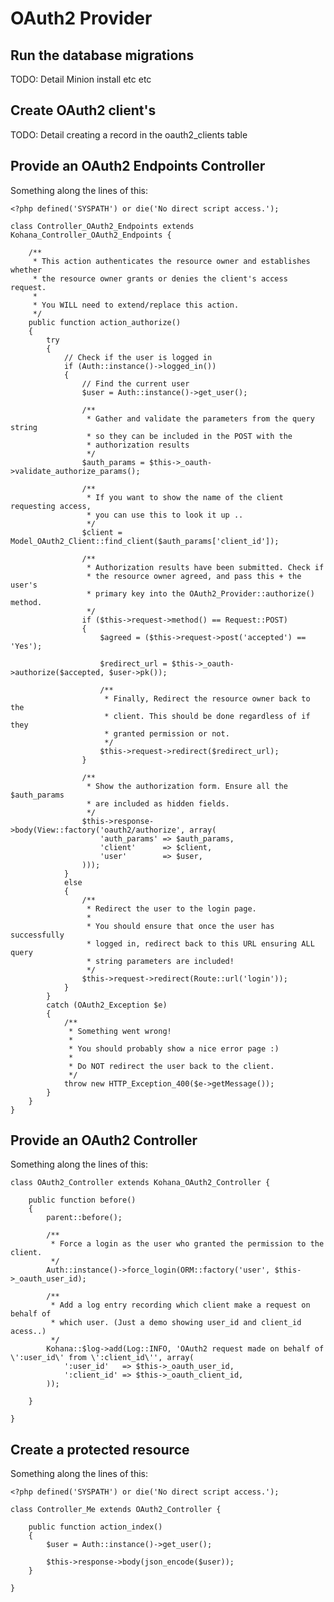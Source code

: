 # OAuth2 Provider

## Run the database migrations

   TODO: Detail Minion install etc etc

## Create OAuth2 client's

   TODO: Detail creating a record in the oauth2_clients table

## Provide an OAuth2 Endpoints Controller

Something along the lines of this:

	<?php defined('SYSPATH') or die('No direct script access.');

	class Controller_OAuth2_Endpoints extends Kohana_Controller_OAuth2_Endpoints {

		/**
		 * This action authenticates the resource owner and establishes whether
		 * the resource owner grants or denies the client's access request.
		 *
		 * You WILL need to extend/replace this action.
		 */
		public function action_authorize()
		{
			try
			{
				// Check if the user is logged in
				if (Auth::instance()->logged_in())
				{
					// Find the current user
					$user = Auth::instance()->get_user();

					/**
					 * Gather and validate the parameters from the query string
					 * so they can be included in the POST with the
					 * authorization results
					 */
					$auth_params = $this->_oauth->validate_authorize_params();

					/**
					 * If you want to show the name of the client requesting access,
					 * you can use this to look it up ..
					 */
					$client = Model_OAuth2_Client::find_client($auth_params['client_id']);

					/**
					 * Authorization results have been submitted. Check if
					 * the resource owner agreed, and pass this + the user's
					 * primary key into the OAuth2_Provider::authorize() method.
					 */
					if ($this->request->method() == Request::POST)
					{
						$agreed = ($this->request->post('accepted') == 'Yes');

						$redirect_url = $this->_oauth->authorize($accepted, $user->pk());

						/**
						 * Finally, Redirect the resource owner back to the
						 * client. This should be done regardless of if they
						 * granted permission or not.
						 */
						$this->request->redirect($redirect_url);
					}

					/**
					 * Show the authorization form. Ensure all the $auth_params
					 * are included as hidden fields.
					 */
					$this->response->body(View::factory('oauth2/authorize', array(
						'auth_params' => $auth_params,
						'client'      => $client,
						'user'        => $user,
					)));
				}
				else
				{
					/**
					 * Redirect the user to the login page.
					 *
					 * You should ensure that once the user has successfully
					 * logged in, redirect back to this URL ensuring ALL query
					 * string parameters are included!
					 */
					$this->request->redirect(Route::url('login'));
				}
			}
			catch (OAuth2_Exception $e)
			{
				/**
				 * Something went wrong!
				 *
				 * You should probably show a nice error page :)
				 *
				 * Do NOT redirect the user back to the client.
				 */
				throw new HTTP_Exception_400($e->getMessage());
			}
		}
	}

## Provide an OAuth2 Controller

Something along the lines of this:

	class OAuth2_Controller extends Kohana_OAuth2_Controller {

		public function before()
		{
			parent::before();

			/**
			 * Force a login as the user who granted the permission to the client.
			 */
			Auth::instance()->force_login(ORM::factory('user', $this->_oauth_user_id);

			/**
			 * Add a log entry recording which client make a request on behalf of
			 * which user. (Just a demo showing user_id and client_id acess..)
			 */
			Kohana::$log->add(Log::INFO, 'OAuth2 request made on behalf of \':user_id\' from \':client_id\'', array(
				':user_id'   => $this->_oauth_user_id,
				':client_id' => $this->_oauth_client_id,
			));

		}

	}

## Create a protected resource

Something along the lines of this:

	<?php defined('SYSPATH') or die('No direct script access.');

	class Controller_Me extends OAuth2_Controller {

		public function action_index()
		{
			$user = Auth::instance()->get_user();

			$this->response->body(json_encode($user));
		}

	}